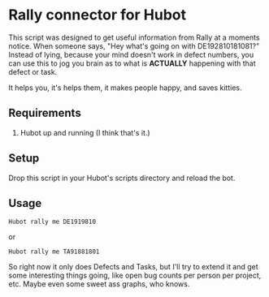Rally connector for Hubot
===========================

This script was designed to get useful information from Rally at a moments notice. When someone says, "Hey what's going on with DE192810181081?" Instead of lying, because your mind doesn't work in defect numbers, you can use this to jog you brain as to what is __ACTUALLY__ happening with that defect or task.

It helps you, it's helps them, it makes people happy, and saves kitties.

Requirements
------------

 1. Hubot up and running (I think that's it.)

Setup
-----

 Drop this script in your Hubot's scripts directory and reload the bot. 

Usage
-----

	Hubot rally me DE1919810
or

	Hubot rally me TA91881801

 So right now it only does Defects and Tasks, but I'll try to extend it and get some interesting things going, like open bug counts per person per project, etc. Maybe even some sweet ass graphs, who knows. 